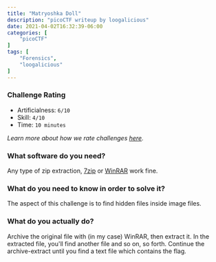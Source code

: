 ```yaml
---
title: "Matryoshka Doll"
description: "picoCTF writeup by loogalicious"
date: 2021-04-02T16:32:39-06:00
categories: [
    "picoCTF"
]
tags: [
    "Forensics",
    "loogalicious"
]
---
```


### Challenge Rating
* Artificialness: `6/10`
* Skill: `4/10`
* Time: `10 minutes`

*Learn more about how we rate challenges [here](/post/rating).*

### What software do you need?
Any type of zip extraction, [7zip](https://www.7-zip.org/) or [WinRAR](https://www.win-rar.com/start.html) work fine.

### What do you need to know in order to solve it?
The aspect of this challenge is to find hidden files inside image files.

### What do you actually do?
Archive the original file with (in my case) WinRAR, then extract it.
In the extracted file, you'll find another file and so on, so forth.
Continue the archive-extract until you find a text file which
contains the flag.